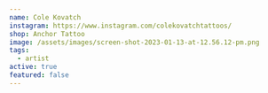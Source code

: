 ```yaml
---
name: Cole Kovatch
instagram: https://www.instagram.com/colekovatchtattoos/
shop: Anchor Tattoo
image: /assets/images/screen-shot-2023-01-13-at-12.56.12-pm.png
tags:
  - artist
active: true
featured: false
---
```

